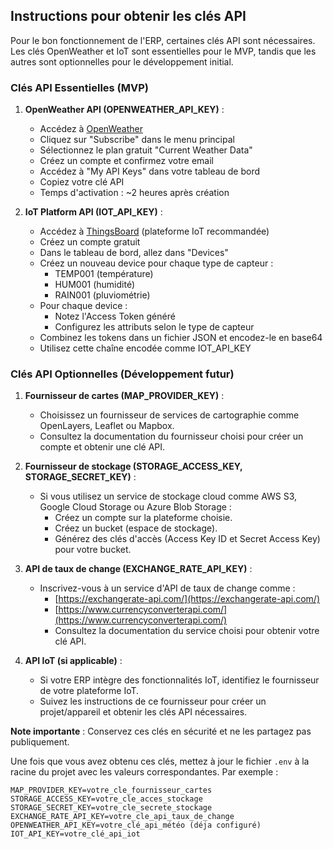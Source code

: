 ## Instructions pour obtenir les clés API

Pour le bon fonctionnement de l'ERP, certaines clés API sont nécessaires. Les clés OpenWeather et IoT sont essentielles pour le MVP, tandis que les autres sont optionnelles pour le développement initial.

### Clés API Essentielles (MVP)

1. **OpenWeather API (OPENWEATHER_API_KEY)** :
    * Accédez à [OpenWeather](https://openweathermap.org/api)
    * Cliquez sur "Subscribe" dans le menu principal
    * Sélectionnez le plan gratuit "Current Weather Data"
    * Créez un compte et confirmez votre email
    * Accédez à "My API Keys" dans votre tableau de bord
    * Copiez votre clé API
    * Temps d'activation : ~2 heures après création

2. **IoT Platform API (IOT_API_KEY)** :
    * Accédez à [ThingsBoard](https://thingsboard.io/) (plateforme IoT recommandée)
    * Créez un compte gratuit
    * Dans le tableau de bord, allez dans "Devices"
    * Créez un nouveau device pour chaque type de capteur :
        - TEMP001 (température)
        - HUM001 (humidité)
        - RAIN001 (pluviométrie)
    * Pour chaque device :
        - Notez l'Access Token généré
        - Configurez les attributs selon le type de capteur
    * Combinez les tokens dans un fichier JSON et encodez-le en base64
    * Utilisez cette chaîne encodée comme IOT_API_KEY

### Clés API Optionnelles (Développement futur)

1. **Fournisseur de cartes (MAP_PROVIDER_KEY)** :
    *   Choisissez un fournisseur de services de cartographie comme OpenLayers, Leaflet ou Mapbox.
    *   Consultez la documentation du fournisseur choisi pour créer un compte et obtenir une clé API.

2. **Fournisseur de stockage (STORAGE_ACCESS_KEY, STORAGE_SECRET_KEY)** :
    *   Si vous utilisez un service de stockage cloud comme AWS S3, Google Cloud Storage ou Azure Blob Storage :
        *   Créez un compte sur la plateforme choisie.
        *   Créez un bucket (espace de stockage).
        *   Générez des clés d'accès (Access Key ID et Secret Access Key) pour votre bucket.

3. **API de taux de change (EXCHANGE_RATE_API_KEY)** :
    *   Inscrivez-vous à un service d'API de taux de change comme :
        *   [https://exchangerate-api.com/](https://exchangerate-api.com/)
        *   [https://www.currencyconverterapi.com/](https://www.currencyconverterapi.com/)
        *   Consultez la documentation du service choisi pour obtenir votre clé API.

4. **API IoT (si applicable)** :
    *   Si votre ERP intègre des fonctionnalités IoT, identifiez le fournisseur de votre plateforme IoT.
    *   Suivez les instructions de ce fournisseur pour créer un projet/appareil et obtenir les clés API nécessaires.

**Note importante** : Conservez ces clés en sécurité et ne les partagez pas publiquement.

Une fois que vous avez obtenu ces clés, mettez à jour le fichier `.env` à la racine du projet avec les valeurs correspondantes. Par exemple :

```env
MAP_PROVIDER_KEY=votre_cle_fournisseur_cartes
STORAGE_ACCESS_KEY=votre_cle_acces_stockage
STORAGE_SECRET_KEY=votre_cle_secrete_stockage
EXCHANGE_RATE_API_KEY=votre_cle_api_taux_de_change
OPENWEATHER_API_KEY=votre_clé_api_météo (déja configuré)
IOT_API_KEY=votre_clé_api_iot

